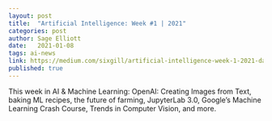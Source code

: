 ```yaml
---
layout: post
title:  "Artificial Intelligence: Week #1 | 2021"
categories: post
author: Sage Elliott
date:   2021-01-08
tags: ai-news
link: https://medium.com/sixgill/artificial-intelligence-week-1-2021-dadcc8bb9736
published: true
---
```


This week in AI & Machine Learning: OpenAI: Creating Images from Text, baking ML recipes, the future of farming, JupyterLab 3.0, Google’s Machine Learning Crash Course, Trends in Computer Vision, and more.
